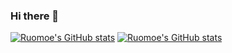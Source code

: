 ### Hi there 👋
[![Ruomoe's GitHub stats](https://github-readme-stats.vercel.app/api?username=Ruomoe)](https://github.com/Ruomoe)
[![Ruomoe's GitHub stats](https://github-readme-stats.vercel.app/api/top-langs/?username=Ruomoe)](https://github.com/Ruomoe)
<!--
**Ruomoe/Ruomoe** is a ✨ _special_ ✨ repository because its `README.md` (this file) appears on your GitHub profile.

Here are some ideas to get you started:

- 🔭 I’m currently working on ...
- 🌱 I’m currently learning ...
- 👯 I’m looking to collaborate on ...
- 🤔 I’m looking for help with ...
- 💬 Ask me about ...
- 📫 How to reach me: ...
- 😄 Pronouns: ...
- ⚡ Fun fact: ...
-->
